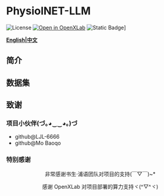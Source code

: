 # PhysiolNET-LLM

![License](https://img.shields.io/badge/license-MIT-yellow)
[![Open in OpenXLab](https://cdn-static.openxlab.org.cn/header/openxlab_models.svg)](https://openxlab.org.cn/apps/detail/lengbaihang1/Elysia) ![Static Badge](https://img.shields.io/badge/license-Apache--2.0-green?label=license)]

**[English](readme_english.md)|[中文](README.md)**


## 简介


## 数据集




## 致谢

### 项目小伙伴(づ｡◕‿‿◕｡)づ

- github@LJL-6666
- github@Mo Baoqo


### 特别感谢

<div align="center">

非常感谢书生·浦语团队对项目的支持(￣▽￣)~*

感谢 OpenXLab 对项目部署的算力支持ヾ(^▽^ヾ)

</div>
